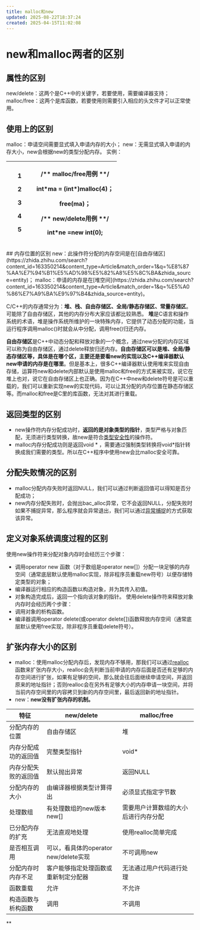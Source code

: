 ```yaml
---
title: malloc和new
updated: 2025-08-22T18:37:24
created: 2025-04-15T11:02:08
---
```


# new和malloc两者的区别
## 属性的区别
new/delete：这两个是C++中的关键字，若要使用，需要编译器支持；
malloc/free：这两个是库函数，若要使用则需要引入相应的头文件才可以正常使用。
## 使用上的区别
malloc：申请空间需要显式填入申请内存的大小；
new：无需显式填入申请的内存大小，new会根据new的类型分配内存。
实例：
<table>
<colgroup>
<col style="width: 24%" />
<col style="width: 75%" />
</colgroup>
<thead>
<tr class="header">
<th><p>1</p>
<p>2</p>
<p>3</p>
<p>4</p>
<p>5</p></th>
<th><p>/** malloc/free用例 **/</p>
<p>int*ma = (int*)malloc(4)；</p>
<p>free(ma)；</p>
<p>/** new/delete用例 **/</p>
<p>int*ne =new int(0);</p></th>
</tr>
</thead>
<tbody>
</tbody>
</table>
## 内存位置的区别
new：此操作符分配的内存空间是在[自由存储区](https://zhida.zhihu.com/search?content_id=163350214&content_type=Article&match_order=1&q=%E8%87%AA%E7%94%B1%E5%AD%98%E5%82%A8%E5%8C%BA&zhida_source=entity)；
malloc：申请的内存是在[堆空间](https://zhida.zhihu.com/search?content_id=163350214&content_type=Article&match_order=1&q=%E5%A0%86%E7%A9%BA%E9%97%B4&zhida_source=entity)。

C/C++的内存通常分为：**堆、栈、自由存储区、全局/静态存储区、常量存储区**。可能除了自由存储区，其他的内存分布大家应该都比较熟悉。
**堆**是C语言和操作系统的术语，堆是操作系统所维护的一块特殊内存，它提供了动态分配的功能，当运行程序调用malloc()时就会从中分配，调用free()归还内存。

**自由存储区**是C++中动态分配和释放对象的一个概念，通过new分配的内存区域可以称为自由存储区，通过delete释放归还内存。**自由存储区可以是堆、全局/静态存储区等，具体是在哪个区，主要还是要看new的实现以及C++编译器默认new申请的内存是在哪里**。但是基本上，很多C++编译器默认使用堆来实现自由存储，运算符new和delete内部默认是使用malloc和free的方式来被实现，说它在堆上也对，说它在自由存储区上也正确。因为在C++中new和delete符号是可以重载的，我们可以重新实现new的实现代码，可以让其分配的内存位置在静态存储区等。而malloc和free是C里的库函数，无法对其进行重载。
## 返回类型的区别
- new操作符内存分配成功时，**返回的是对象类型的指针**，类型严格与对象匹配，无须进行类型转换，故new是符合[类型安全性](https://zhida.zhihu.com/search?content_id=163350214&content_type=Article&match_order=1&q=%E7%B1%BB%E5%9E%8B%E5%AE%89%E5%85%A8%E6%80%A7&zhida_source=entity)的操作符。
- malloc内存分配成功则是返回void \* ，需要通过强制类型转换将void\*指针转换成我们需要的类型。所以在C++程序中使用new会比malloc安全可靠。
## 分配失败情况的区别
- malloc分配内存失败时返回NULL，我们可以通过判断返回值可以得知是否分配成功；
- new内存分配失败时，会抛出bac_alloc异常，它不会返回NULL，分配失败时如果不捕捉异常，那么程序就会异常退出，我们可以通过[异常捕捉](https://zhida.zhihu.com/search?content_id=163350214&content_type=Article&match_order=1&q=%E5%BC%82%E5%B8%B8%E6%8D%95%E6%8D%89&zhida_source=entity)的方式获取该异常。
## 定义对象系统调度过程的区别
使用new操作符来分配对象内存时会经历三个步骤：
- 调用operator new 函数（对于数组是operator new\[\]）分配一块足够的内存空间（通常底层默认使用malloc实现，除非程序员重载new符号）以便存储特定类型的对象；
- 编译器运行相应的构造函数以构造对象，并为其传入初值。
- 对象构造完成后，返回一个指向该对象的指针。
使用delete操作符来释放对象内存时会经历两个步骤：
- 调用对象的析构函数。
- 编译器调用operator delete(或operator delete\[\])函数释放内存空间（通常底层默认使用free实现，除非程序员重载delete符号）。

## 扩张内存大小的区别
- malloc：使用malloc分配内存后，发现内存不够用，那我们可以通过[realloc](https://zhida.zhihu.com/search?content_id=163350214&content_type=Article&match_order=1&q=realloc&zhida_source=entity)函数来扩张内存大小，realloc会先判断当前申请的内存后面是否还有足够的内存空间进行扩张，如果有足够的空间，那么就会往后面继续申请空间，并返回原来的地址指针；否则realloc会在另外有足够大小的内存申请一块空间，并将当前内存空间里的内容拷贝到新的内存空间里，最后返回新的地址指针。
- new：**new没有扩张内存的机制。**

| 特征 | new/delete | malloc/free |
|----|----|----|
| 分配内存的位置 | 自由存储区 | 堆 |
| 内存分配成功的返回值 | 完整类型指针 | void\* |
| 内存分配失败的返回值 | 默认抛出异常 | 返回NULL |
| 分配内存的大小 | 由编译器根据类型计算得出 | 必须显式指定字节数 |
| 处理数组 | 有处理数组的new版本new\[\] | 需要用户计算数组的大小后进行内存分配 |
| 已分配内存的扩充 | 无法直观地处理 | 使用realloc简单完成 |
| 是否相互调用 | 可以，看具体的operator new/delete实现 | 不可调用new |
| 分配内存时内存不足 | 客户能够指定处理函数或重新制定分配器 | 无法通过用户代码进行处理 |
| 函数重载 | 允许 | 不允许 |
| 构造函数与析构函数 | 调用 | 不调用 |

**
